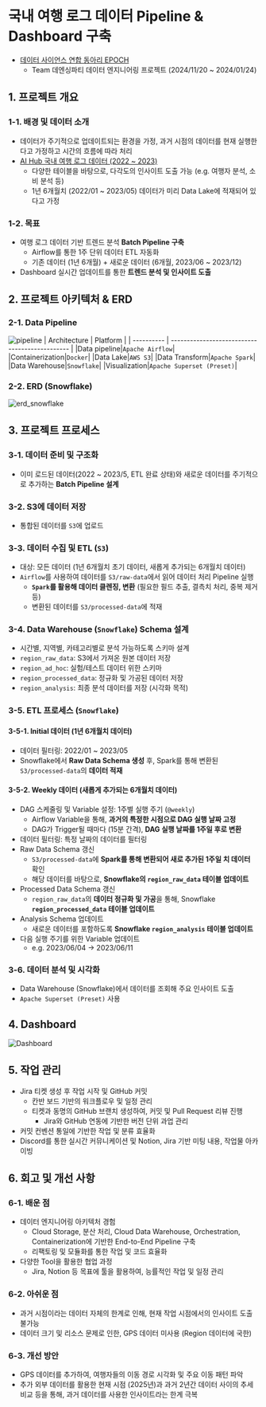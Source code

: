 # 국내 여행 로그 데이터 Pipeline & Dashboard 구축
- [데이터 사이언스 연합 동아리 EPOCH](https://sites.google.com/view/epoch-/home?authuser=2)
    - Team 데엔싱파티 데이터 엔지니어링 프로젝트 (2024/11/20 ~ 2024/01/24)
## 1. 프로젝트 개요
### 1-1. 배경 및 데이터 소개
- 데이터가 주기적으로 업데이트되는 환경을 가정, 과거 시점의 데이터를 현재 실행한다고 가정하고 시간의 흐름에 따라 처리
- [AI Hub 국내 여행 로그 데이터 (2022 ~ 2023)](https://www.aihub.or.kr/aihubdata/data/list.do?pageIndex=1&currMenu=115&topMenu=100&dataSetSn=&srchdataClCode=DATACL001&searchKeyword=%EA%B5%AD%EB%82%B4+%EC%97%AC%ED%96%89%EB%A1%9C%EA%B7%B8+&srchDetailCnd=DETAILCND001&srchOrder=ORDER001&srchPagePer=20)
    - 다양한 테이블을 바탕으로, 다각도의 인사이트 도출 가능 (e.g. 여행자 분석, 소비 분석 등)
    - 1년 6개월치 (2022/01 ~ 2023/05) 데이터가 미리 Data Lake에 적재되어 있다고 가정
### 1-2. 목표
- 여행 로그 데이터 기반 트렌드 분석 **Batch Pipeline 구축**
    - Airflow를 통한 1주 단위 데이터 ETL 자동화
    - 기존 데이터 (1년 6개월) + 새로운 데이터 (6개월, 2023/06 ~ 2023/12)
- Dashboard 실시간 업데이트를 통한 **트렌드 분석 및 인사이트 도출**
## 2. 프로젝트 아키텍처 & ERD
### 2-1. Data Pipeline
![pipeline](https://i.imgur.com/Nd2gbsI.png)
| Architecture    | Platform                                    |
| ---------- | ---------------------------------------------- |
|Data pipeline|`Apache Airflow`|
|Containerization|`Docker`|
|Data Lake|`AWS S3`|
|Data Transform|`Apache Spark`|
|Data Warehouse|`Snowflake`|
|Visualization|`Apache Superset (Preset)`|
### 2-2. ERD (Snowflake)
![erd_snowflake](https://i.imgur.com/h5EjrL8.png)
## 3. 프로젝트 프로세스
### 3-1. 데이터 준비 및 구조화
- 이미 로드된 데이터(2022 ~ 2023/5, ETL 완료 상태)와 새로운 데이터를 주기적으로 추가하는 **Batch Pipeline 설계**
### 3-2. S3에 데이터 저장
- 통합된 데이터를 `S3`에 업로드
### 3-3. 데이터 수집 및 ETL (`S3`)
- 대상: 모든 데이터 (1년 6개월치 초기 데이터, 새롭게 추가되는 6개월치 데이터)
- `Airflow`를 사용하여 데이터를 `S3/raw-data`에서 읽어 데이터 처리 Pipeline 실행
    - **`Spark`를 활용해 데이터 클렌징, 변환** (필요한 필드 추출, 결측치 처리, 중복 제거 등)
    - 변환된 데이터를 `S3/processed-data`에 적재
### 3-4. Data Warehouse (`Snowflake`) Schema 설계
- 시간별, 지역별, 카테고리별로 분석 가능하도록 스키마 설계
- `region_raw_data`: S3에서 가져온 원본 데이터 저장
- `region_ad_hoc`: 실험/테스트 데이터 위한 스키마
- `region_processed_data`: 정규화 및 가공된 데이터 저장
- `region_analysis`: 최종 분석 데이터를 저장 (시각화 목적)
### 3-5. ETL 프로세스 (`Snowflake`)
#### 3-5-1. Initial 데이터 (1년 6개월치 데이터) 
- 데이터 필터링: 2022/01 ~ 2023/05
- Snowflake에서 **Raw Data Schema 생성** 후, Spark를 통해 변환된 `S3/processed-data`의 **데이터 적재**
#### 3-5-2. Weekly 데이터 (새롭게 추가되는 6개월치 데이터)
- DAG 스케줄링 및 Variable 설정: 1주별 실행 주기 (`@weekly`)
    - Airflow Variable을 통해, **과거의 특정한 시점으로 DAG 실행 날짜 고정**
    - DAG가 Trigger될 때마다 (15분 간격), **DAG 실행 날짜를 1주일 후로 변환** 
- 데이터 필터링: 특정 날짜의 데이터를 필터링
- Raw Data Schema 갱신
    - `S3/processed-data`에 **Spark를 통해 변환되어 새로 추가된 1주일 치 데이터** 확인 
    - 해당 데이터를 바탕으로, **Snowflake의 `region_raw_data` 테이블 업데이트**
- Processed Data Schema 갱신
    - `region_raw_data`의 **데이터 정규화 및 가공**을 통해, Snowflake **`region_processed_data` 테이블 업데이트**
- Analysis Schema 업데이트
    - 새로운 데이터를 포함하도록 **Snowflake `region_analysis` 테이블 업데이트**
- 다음 실행 주기를 위한 Variable 업데이트
    - e.g. 2023/06/04 → 2023/06/11
### 3-6. 데이터 분석 및 시각화
- Data Warehouse (Snowflake)에서 데이터를 조회해 주요 인사이트 도출
- `Apache Superset (Preset)` 사용
## 4. Dashboard
![Dashboard](https://i.imgur.com/WX1MB28.jpeg)
## 5. 작업 관리
- Jira 티켓 생성 후 작업 시작 및 GitHub 커밋
    - 칸반 보드 기반의 워크플로우 및 일정 관리
    - 티켓과 동명의 GitHub 브랜치 생성하여, 커밋 및 Pull Request 리뷰 진행
        - Jira와 GitHub 연동에 기반한 버전 단위 과업 관리
- 커밋 컨벤션 통일에 기반한 작업 및 분류 효율화
- Discord를 통한 실시간 커뮤니케이션 및 Notion, Jira 기반 미팅 내용, 작업물 아카이빙
## 6. 회고 및 개선 사항
### 6-1. 배운 점
- 데이터 엔지니어링 아키텍처 경험
    - Cloud Storage, 분산 처리, Cloud Data Warehouse, Orchestration, Containerization에 기반한 End-to-End Pipeline 구축
    - 리팩토링 및 모듈화를 통한 작업 및 코드 효율화
- 다양한 Tool을 활용한 협업 과정
    - Jira, Notion 등 목표에 툴을 활용하여, 능률적인 작업 및 일정 관리
### 6-2. 아쉬운 점
- 과거 시점이라는 데이터 자체의 한계로 인해, 현재 작업 시점에서의 인사이트 도출 불가능
- 데이터 크기 및 리소스 문제로 인한, GPS 데이터 미사용 (Region 데이터에 국한)
### 6-3. 개선 방안
- GPS 데이터를 추가하여, 여행자들의 이동 경로 시각화 및 주요 이동 패턴 파악
- 추가 외부 데이터를 활용한 현재 시점 (2025년)과 과거 2년간 데이터 사이의 추세 비교 등을 통해, 과거 데이터를 사용한 인사이트라는 한계 극복